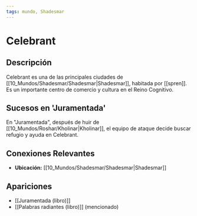 ```yaml
---
tags: mundo, Shadesmar
---
```


# Celebrant

## Descripción
Celebrant es una de las principales ciudades de [[10_Mundos/Shadesmar/Shadesmar|Shadesmar]], habitada por [[spren]]. Es un importante centro de comercio y cultura en el Reino Cognitivo.

## Sucesos en 'Juramentada'
En "Juramentada", después de huir de [[10_Mundos/Roshar/Kholinar|Kholinar]], el equipo de ataque decide buscar refugio y ayuda en Celebrant.

## Conexiones Relevantes
* **Ubicación:** [[10_Mundos/Shadesmar/Shadesmar|Shadesmar]]

## Apariciones
* [[Juramentada (libro)]]
* [[Palabras radiantes (libro)]] (mencionado)

